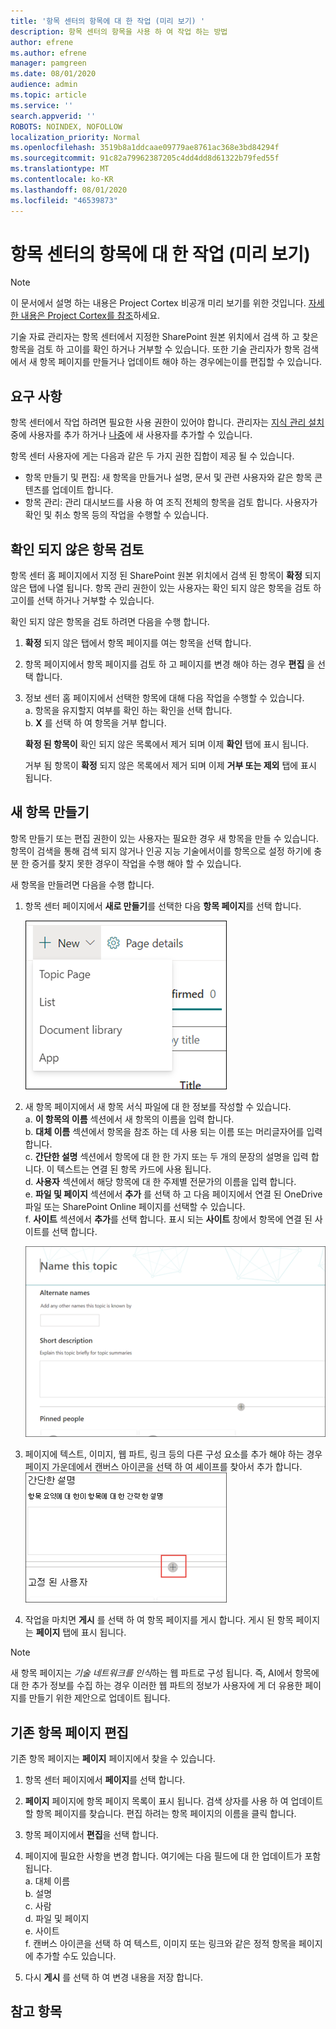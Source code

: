 ```yaml
---
title: '항목 센터의 항목에 대 한 작업 (미리 보기) '
description: 항목 센터의 항목을 사용 하 여 작업 하는 방법
author: efrene
ms.author: efrene
manager: pamgreen
ms.date: 08/01/2020
audience: admin
ms.topic: article
ms.service: ''
search.appverid: ''
ROBOTS: NOINDEX, NOFOLLOW
localization_priority: Normal
ms.openlocfilehash: 3519b8a1ddcaae09779ae8761ac368e3bd84294f
ms.sourcegitcommit: 91c82a79962387205c4dd4dd8d61322b79fed55f
ms.translationtype: MT
ms.contentlocale: ko-KR
ms.lasthandoff: 08/01/2020
ms.locfileid: "46539873"
---
```

# <a name="work-with-topics-in-the-topic-center-preview"></a>항목 센터의 항목에 대 한 작업 (미리 보기)

> [!Note] 
> 이 문서에서 설명 하는 내용은 Project Cortex 비공개 미리 보기를 위한 것입니다. [자세한 내용은 Project Cortex를 참조](https://aka.ms/projectcortex)하세요.


기술 자료 관리자는 항목 센터에서 지정한 SharePoint 원본 위치에서 검색 하 고 찾은 항목을 검토 하 고이를 확인 하거나 거부할 수 있습니다. 또한 기술 관리자가 항목 검색에서 새 항목 페이지를 만들거나 업데이트 해야 하는 경우에는이를 편집할 수 있습니다.

## <a name="requirements"></a>요구 사항

항목 센터에서 작업 하려면 필요한 사용 권한이 있어야 합니다. 관리자는 [지식 관리 설치](set-up-knowledge-network.md)중에 사용자를 추가 하거나 [나중](give-user-permissions-to-the-topic-center.md)에 새 사용자를 추가할 수 있습니다.

항목 센터 사용자에 게는 다음과 같은 두 가지 권한 집합이 제공 될 수 있습니다.

- 항목 만들기 및 편집: 새 항목을 만들거나 설명, 문서 및 관련 사용자와 같은 항목 콘텐츠를 업데이트 합니다.
- 항목 관리: 관리 대시보드를 사용 하 여 조직 전체의 항목을 검토 합니다. 사용자가 확인 및 취소 항목 등의 작업을 수행할 수 있습니다.


## <a name="review-unconfirmed-topics"></a>확인 되지 않은 항목 검토

항목 센터 홈 페이지에서 지정 된 SharePoint 원본 위치에서 검색 된 항목이 **확정** 되지 않은 탭에 나열 됩니다. 항목 관리 권한이 있는 사용자는 확인 되지 않은 항목을 검토 하 고이를 선택 하거나 거부할 수 있습니다.


확인 되지 않은 항목을 검토 하려면 다음을 수행 합니다.

1. **확정** 되지 않은 탭에서 항목 페이지를 여는 항목을 선택 합니다.</br>

2. 항목 페이지에서 항목 페이지를 검토 하 고 페이지를 변경 해야 하는 경우 **편집** 을 선택 합니다.
3. 정보 센터 홈 페이지에서 선택한 항목에 대해 다음 작업을 수행할 수 있습니다.</br>
    a. 항목을 유지할지 여부를 확인 하는 확인을 선택 합니다.</br>
    b. **X** 를 선택 하 여 항목을 거부 합니다.</br>

    **확정 된 항목이** 확인 되지 않은 목록에서 제거 되며 이제 **확인** 탭에 표시 됩니다.</br>

    거부 됨 항목이 **확정** 되지 않은 목록에서 제거 되며 이제 **거부 또는 제외** 탭에 표시 됩니다.</br>
    
   
## <a name="create-a-new-topic"></a>새 항목 만들기

항목 만들기 또는 편집 권한이 있는 사용자는 필요한 경우 새 항목을 만들 수 있습니다. 항목이 검색을 통해 검색 되지 않거나 인공 지능 기술에서이를 항목으로 설정 하기에 충분 한 증거를 찾지 못한 경우이 작업을 수행 해야 할 수 있습니다.

새 항목을 만들려면 다음을 수행 합니다.
1. 항목 센터 페이지에서 **새로 만들기**를 선택한 다음 **항목 페이지**를 선택 합니다.</br>

    ![새 항목](../media/content-understanding/k-new-topic.png) </br>

2. 새 항목 페이지에서 새 항목 서식 파일에 대 한 정보를 작성할 수 있습니다.</br>
    a. **이 항목의 이름** 섹션에서 새 항목의 이름을 입력 합니다.</br>
    b. **대체 이름** 섹션에서 항목을 참조 하는 데 사용 되는 이름 또는 머리글자어를 입력 합니다.</br>
    c. **간단한 설명** 섹션에서 항목에 대 한 한 가지 또는 두 개의 문장의 설명을 입력 합니다. 이 텍스트는 연결 된 항목 카드에 사용 됩니다.</br>
    d. **사용자** 섹션에서 해당 항목에 대 한 주제별 전문가의 이름을 입력 합니다.</br>
    e. **파일 및 페이지** 섹션에서 **추가** 를 선택 하 고 다음 페이지에서 연결 된 OneDrive 파일 또는 SharePoint Online 페이지를 선택할 수 있습니다.</br>
    f. **사이트** 섹션에서 **추가**를 선택 합니다. 표시 되는 **사이트** 창에서 항목에 연결 된 사이트를 선택 합니다.</br>

    ![새 항목 페이지](../media/content-understanding/k-new-topic-page.png) </br>
3. 페이지에 텍스트, 이미지, 웹 파트, 링크 등의 다른 구성 요소를 추가 해야 하는 경우 페이지 가운데에서 캔버스 아이콘을 선택 하 여 셰이프를 찾아서 추가 합니다.
    ![페이지에 항목 추가](../media/content-understanding/static-icon.png) </br> 

4. 작업을 마치면 **게시** 를 선택 하 여 항목 페이지를 게시 합니다. 게시 된 항목 페이지는 **페이지** 탭에 표시 됩니다.

> [!Note] 
> 새 항목 페이지는 *기술 네트워크를 인식*하는 웹 파트로 구성 됩니다. 즉, AI에서 항목에 대 한 추가 정보를 수집 하는 경우 이러한 웹 파트의 정보가 사용자에 게 더 유용한 페이지를 만들기 위한 제안으로 업데이트 됩니다.


## <a name="edit-an-existing-topic-page"></a>기존 항목 페이지 편집

기존 항목 페이지는 **페이지** 페이지에서 찾을 수 있습니다. 

1. 항목 센터 페이지에서 **페이지**를 선택 합니다.</br>
2. **페이지** 페이지에 항목 페이지 목록이 표시 됩니다. 검색 상자를 사용 하 여 업데이트할 항목 페이지를 찾습니다. 편집 하려는 항목 페이지의 이름을 클릭 합니다.</br>
3. 항목 페이지에서 **편집**을 선택 합니다. </br>
4. 페이지에 필요한 사항을 변경 합니다. 여기에는 다음 필드에 대 한 업데이트가 포함 됩니다.</br>
    a. 대체 이름</br>
    b. 설명</br>
    c. 사람</br>
    d. 파일 및 페이지</br>
    e. 사이트</br>
    f. 캔버스 아이콘을 선택 하 여 텍스트, 이미지 또는 링크와 같은 정적 항목을 페이지에 추가할 수도 있습니다.</br>

5. 다시 **게시** 를 선택 하 여 변경 내용을 저장 합니다.

## <a name="see-also"></a>참고 항목



  






